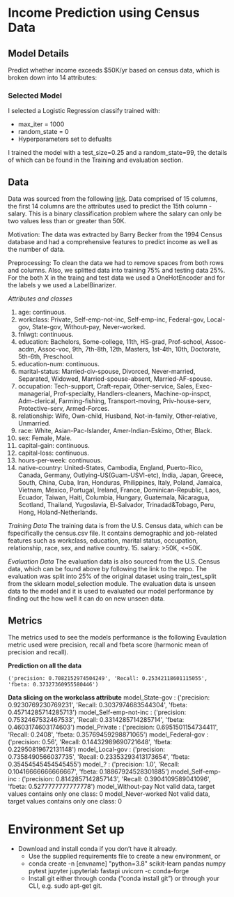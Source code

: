 # Income Prediction using Census Data

## Model Details
Predict whether income exceeds $50K/yr based on census data, which is broken down into 14 attributes:


### Selected Model
I selected a Logistic Regression classify trained with:
* max_iter = 1000
* random_state = 0
* Hyperparameters set to defualts

I trained the model with a test_size=0.25 and  a random_state=99, the details of which can be found in the Training and evaluation section.

## Data
Data was sourced from the following [link][UCI Machine Learning].  Data comprised of 15 columns, the first 14 columns are the attributes used to predict the 15th column - salary.  This is a binary classification problem where the salary can only be two values less than or greater than 50K.  

Motivation: The data was extracted by Barry Becker from the 1994 Census database and had a comprehensive features to predict income as well as the number of data.

Preprocessing: To clean the data we had to remove spaces from both rows and columns.  Also, we splitted data into training 75% and testing data 25%.  For the both X in the traing and test data we used a OneHotEncoder and for the labels y we used a LabelBinarizer.

*Attributes and classes*

1. age: continuous.
2. workclass: Private, Self-emp-not-inc, Self-emp-inc, Federal-gov, Local-gov, State-gov, Without-pay, Never-worked.
3. fnlwgt: continuous.
4. education: Bachelors, Some-college, 11th, HS-grad, Prof-school, Assoc-acdm, Assoc-voc, 9th, 7th-8th, 12th, Masters, 1st-4th, 10th, Doctorate, 5th-6th, Preschool.
5. education-num: continuous.
6. marital-status: Married-civ-spouse, Divorced, Never-married, Separated, Widowed, Married-spouse-absent, Married-AF-spouse.
7. occupation: Tech-support, Craft-repair, Other-service, Sales, Exec-managerial, Prof-specialty, Handlers-cleaners, Machine-op-inspct, Adm-clerical, Farming-fishing, Transport-moving, Priv-house-serv, Protective-serv, Armed-Forces.
8. relationship: Wife, Own-child, Husband, Not-in-family, Other-relative, Unmarried.
9. race: White, Asian-Pac-Islander, Amer-Indian-Eskimo, Other, Black.
10. sex: Female, Male.
11. capital-gain: continuous.
12. capital-loss: continuous.
13. hours-per-week: continuous.
14. native-country: United-States, Cambodia, England, Puerto-Rico, Canada, Germany, Outlying-US(Guam-USVI-etc), India, Japan, Greece, South, China, Cuba, Iran, Honduras, Philippines, Italy, Poland, Jamaica, Vietnam, Mexico, Portugal, Ireland, France, Dominican-Republic, Laos, Ecuador, Taiwan, Haiti, Columbia, Hungary, Guatemala, Nicaragua, Scotland, Thailand, Yugoslavia, El-Salvador, Trinadad&Tobago, Peru, Hong, Holand-Netherlands.

*Training Data*
The training data is from the U.S. Census data, which can be fspecifically the census.csv file. It contains demographic and job-related features such as workclass, education, marital status, occupation, relationship, race, sex, and native country.
15. salary: >50K, <=50K.

*Evaluation Data*
The evaluation data is also sourced from the U.S. Census data, which can be found above by following the link to the repo.  The evaluation was split into 25% of the original dataset using train_test_split from the sklearn model_selection module.   The evaluation data is unseen data to the model and it is used to evaluated our model performance by finding out the how well it can do on new unseen data.

## Metrics
The metrics used to see the models performance is the following 
Evaulation metric used were precision, recall and fbeta score (harmonic mean of precision and recall).

**Prediction on all the data**

    ('precision: 0.7082152974504249', 'Recall: 0.25342118601115055', 'fbeta: 0.37327360955580446')

**Data slicing on the workclass attribute**
    model_State-gov : ('precision: 0.9230769230769231', 'Recall: 0.3037974683544304', 'fbeta: 0.45714285714285713')
    model_Self-emp-not-inc : ('precision: 0.7532467532467533', 'Recall: 0.3314285714285714', 'fbeta: 0.4603174603174603')
    model_Private : ('precision: 0.6951501154734411', 'Recall: 0.2408', 'fbeta: 0.35769459298871065')
    model_Federal-gov : ('precision: 0.56', 'Recall: 0.14432989690721648', 'fbeta: 0.22950819672131148')
    model_Local-gov : ('precision: 0.7358490566037735', 'Recall: 0.23353293413173654', 'fbeta: 0.35454545454545455')
    model_? : ('precision: 1.0', 'Recall: 0.10416666666666667', 'fbeta: 0.18867924528301885')
    model_Self-emp-inc : ('precision: 0.8142857142857143', 'Recall: 0.3904109589041096', 'fbeta: 0.5277777777777778')
    model_Without-pay Not valid data, target values contains only one class: 0
    model_Never-worked Not valid data, target values contains only one class: 0

# Environment Set up
* Download and install conda if you don’t have it already.
    * Use the supplied requirements file to create a new environment, or
    * conda create -n [envname] "python=3.8" scikit-learn pandas numpy pytest jupyter jupyterlab fastapi uvicorn -c conda-forge
    * Install git either through conda (“conda install git”) or through your CLI, e.g. sudo apt-get git.


[UCI Machine Learning]: https://archive.ics.uci.edu/ml/datasets/census+income
